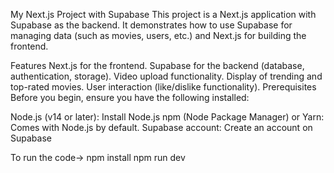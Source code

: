My Next.js Project with Supabase
This project is a Next.js application with Supabase as the backend. It demonstrates how to use Supabase for managing data (such as movies, users, etc.) and Next.js for building the frontend.

Features
Next.js for the frontend.
Supabase for the backend (database, authentication, storage).
Video upload functionality.
Display of trending and top-rated movies.
User interaction (like/dislike functionality).
Prerequisites
Before you begin, ensure you have the following installed:

Node.js (v14 or later): Install Node.js
npm (Node Package Manager) or Yarn: Comes with Node.js by default.
Supabase account: Create an account on Supabase

To run the code->
                  npm install
                  npm run dev
